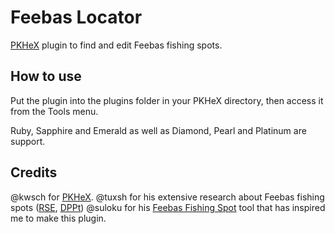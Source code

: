 # Feebas Locator
[PKHeX](https://github.com/kwsch/PKHeX) plugin to find and edit Feebas fishing spots.

## How to use
Put the plugin into the plugins folder in your PKHeX directory, then access it from the Tools menu.

Ruby, Sapphire and Emerald as well as Diamond, Pearl and Platinum are support.

## Credits
@kwsch for [PKHeX](https://github.com/kwsch/PKHeX).
@tuxsh for his extensive research about Feebas fishing spots ([RSE](https://www.smogon.com/forums/threads/past-gen-rng-research.61090/page-34#post-3986326), [DPPt](https://www.smogon.com/forums/threads/past-gen-rng-research.61090/page-36#post-4079097))
@suloku for his [Feebas Fishing Spot](https://projectpokemon.org/home/forums/topic/37192-feebas-fishing-spot-value-rusaem/) tool that has inspired me to make this plugin.